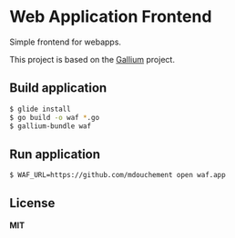 # Web Application Frontend

Simple frontend for webapps.

This project is based on the [Gallium](https://github.com/alexflint/gallium) project.

## Build application

```sh
$ glide install
$ go build -o waf *.go
$ gallium-bundle waf
```

## Run application

```sh
$ WAF_URL=https://github.com/mdouchement open waf.app
```

## License

**MIT**
